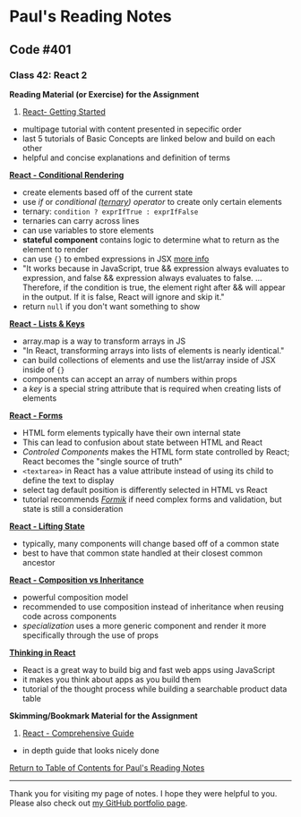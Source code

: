# Paul's Reading Notes

## Code #401

### Class 42: React 2

**Reading Material (or Exercise) for the Assignment**
1. [React- Getting Started](https://reactjs.org/docs/getting-started.html)
- multipage tutorial with content presented in sepecific order
- last 5 tutorials of Basic Concepts are linked below and build on each other
- helpful and concise explanations and definition of terms

**[React - Conditional Rendering](https://reactjs.org/docs/hello-world.html)**
- create elements based off of the current state
- use *if* or *conditional ([ternary](https://developer.mozilla.org/en-US/docs/Web/JavaScript/Reference/Operators/Conditional_Operator)) operator* to create only certain elements
- ternary: `condition ? exprIfTrue : exprIfFalse`
- ternaries can carry across lines
- can use variables to store elements
- **stateful component** contains logic to determine what to return as the element to render
- can use `{}` to embed expressions in JSX [more info](https://reactjs.org/docs/introducing-jsx.html#embedding-expressions-in-jsx)
- "It works because in JavaScript, true && expression always evaluates to expression, and false && expression always evaluates to false.  ...  Therefore, if the condition is true, the element right after && will appear in the output. If it is false, React will ignore and skip it."
- return `null` if you don't want something to show

**[React - Lists & Keys](https://reactjs.org/docs/introducing-jsx.html)**
- array.map is a way to transform arrays in JS
- "In React, transforming arrays into lists of elements is nearly identical."
- can build collections of elements and use the list/array inside of JSX inside of `{}`
- components can accept an array of numbers within props
- a *key* is a special string attribute that is required when creating lists of elements

**[React - Forms](https://reactjs.org/docs/rendering-elements.html)**
- HTML form elements typically have their own internal state
- This can lead to confusion about state between HTML and React
- *Controled Components* makes the HTML form state controlled by React; React becomes the "single source of truth"
- `<textarea>` in React has a value attribute instead of using its child to define the text to display
- select tag default position is differently selected in HTML vs React
- tutorial recommends [*Formik*](https://formik.org/) if need complex forms and validation, but state is still a consideration

**[React - Lifting State](https://reactjs.org/docs/components-and-props.html)**
- typically, many components will change based off of a common state
- best to have that common state handled at their closest common ancestor

**[React - Composition vs Inheritance](https://reactjs.org/docs/state-and-lifecycle.html)**
- powerful composition model
- recommended to use composition instead of inheritance when reusing code across components
- *specialization* uses a more generic component and render it more specifically through the use of props

**[Thinking in React](https://reactjs.org/docs/thinking-in-react.html)**
- React is a great way to build big and fast web apps using JavaScript
- it makes you think about apps as you build them
- tutorial of the thought process while building a searchable product data table



**Skimming/Bookmark Material for the Assignment**
1. [React - Comprehensive Guide](https://tylermcginnis.com/reactjs-tutorial-a-comprehensive-guide-to-building-apps-with-react/)
- in depth guide that looks nicely done



[Return to Table of Contents for Paul's Reading Notes](https://paul-leonard.github.io/reading-notes/ "Go back to find more notes!")



---



Thank you for visiting my page of notes.  I hope they were helpful to you.  Please also check out [my GitHub portfolio page](https://github.com/paul-leonard "Paul's GitHub Portfolio").